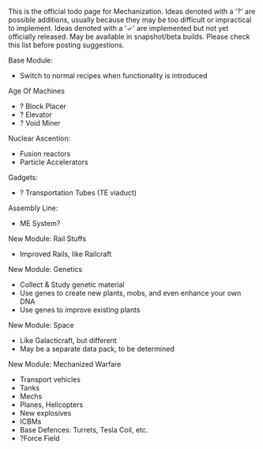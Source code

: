 This is the official todo page for Mechanization. Ideas denoted with a '?' are possible additions, usually because they may be too difficult or impractical to implement. Ideas denoted with a '✓' are implemented but not yet officially released. May be available in snapshot/beta builds. Please check this list before posting suggestions.

Base Module:
* Switch to normal recipes when functionality is introduced

Age Of Machines
* ? Block Placer
* ? Elevator
* ? Void Miner

Nuclear Ascention:
* Fusion reactors
* Particle Accelerators

Gadgets:
* ? Transportation Tubes (TE viaduct)

Assembly Line:
* ME System?

New Module: Rail Stuffs
* Improved Rails, like Railcraft

New Module: Genetics
* Collect & Study genetic material
* Use genes to create new plants, mobs, and even enhance your own DNA
* Use genes to improve existing plants

New Module: Space
* Like Galacticraft, but different
* May be a separate data pack, to be determined

New Module: Mechanized Warfare
* Transport vehicles
* Tanks
* Mechs
* Planes, Helicopters
* New explosives
* ICBMs
* Base Defences: Turrets, Tesla Coil, etc.
* ?Force Field